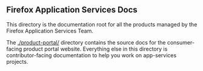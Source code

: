 ## Firefox Application Services Docs

This directory is the documentation root for all the products managed by the
Firefox Application Services Team.

The [./product-portal/](product-portal) directory contains the source docs for
the consumer-facing product portal website. Everything else in this directory
is contributor-facing documentation to help you work on app-services projects.